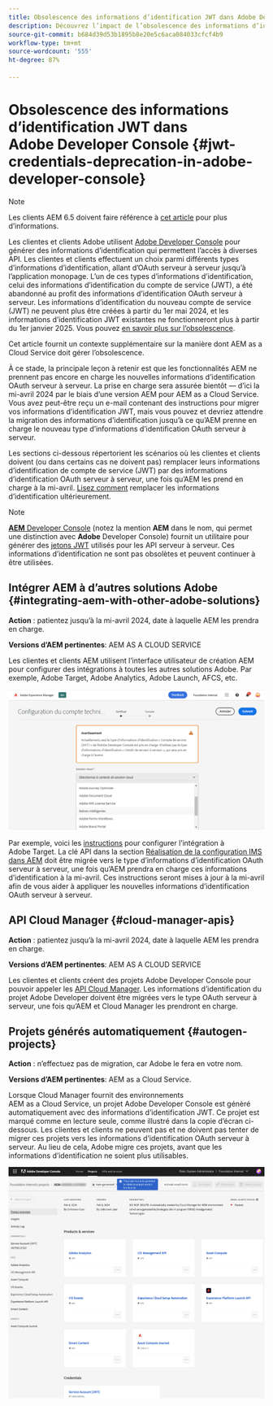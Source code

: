 ```yaml
---
title: Obsolescence des informations d’identification JWT dans Adobe Developer Console
description: Découvrez l’impact de l’obsolescence des informations d’identification JWT dans Adobe Developer Console sur AEM.
source-git-commit: b684d39d53b1895b8e20e5c6aca084033cfcf4b9
workflow-type: tm+mt
source-wordcount: '555'
ht-degree: 87%

---
```



# Obsolescence des informations d’identification JWT dans Adobe Developer Console {#jwt-credentials-deprecation-in-adobe-developer-console}

>[!NOTE]
>
>Les clients AEM 6.5 doivent faire référence à [cet article](https://experienceleague.adobe.com/docs/experience-manager-65/content/security/jwt-credentials-deprecation-in-adobe-developer-console.html) pour plus d’informations.

Les clientes et clients Adobe utilisent [Adobe Developer Console](https://developer.adobe.com/console) pour générer des informations d’identification qui permettent l’accès à diverses API. Les clientes et clients effectuent un choix parmi différents types d’informations d’identification, allant d’OAuth serveur à serveur jusqu’à l’application monopage. L’un de ces types d’informations d’identification, celui des informations d’identification du compte de service (JWT), a été abandonné au profit des informations d’identification OAuth serveur à serveur. Les informations d’identification du nouveau compte de service (JWT) ne peuvent plus être créées à partir du 1er mai 2024, et les informations d’identification JWT existantes ne fonctionneront plus à partir du 1er janvier 2025. Vous pouvez [en savoir plus sur l’obsolescence](https://developer.adobe.com/developer-console/docs/guides/authentication/ServerToServerAuthentication/migration/).

Cet article fournit un contexte supplémentaire sur la manière dont AEM as a Cloud Service doit gérer l’obsolescence.

À ce stade, la principale leçon à retenir est que les fonctionnalités AEM ne prennent pas encore en charge les nouvelles informations d’identification OAuth serveur à serveur. La prise en charge sera assurée bientôt — d’ici la mi-avril 2024 par le biais d’une version AEM pour AEM as a Cloud Service. Vous avez peut-être reçu un e-mail contenant des instructions pour migrer vos informations d’identification JWT, mais vous pouvez et devriez attendre la migration des informations d’identification jusqu’à ce qu’AEM prenne en charge le nouveau type d’informations d’identification OAuth serveur à serveur.

Les sections ci-dessous répertorient les scénarios où les clientes et clients doivent (ou dans certains cas ne doivent pas) remplacer leurs informations d’identification de compte de service (JWT) par des informations d’identification OAuth serveur à serveur, une fois qu’AEM les prend en charge à la mi-avril. [Lisez comment](https://developer.adobe.com/developer-console/docs/guides/authentication/ServerToServerAuthentication/migration/#migration-overview) remplacer les informations d’identification ultérieurement.

>[!NOTE]
>
>[**AEM** Developer Console](/help/implementing/developing/introduction/development-guidelines.md#crxde-lite-and-developer-console) (notez la mention **AEM** dans le nom, qui permet une distinction avec **Adobe** Developer Console) fournit un utilitaire pour générer des [jetons JWT](/help/implementing/developing/introduction/generating-access-tokens-for-server-side-apis.md) utilisés pour les API serveur à serveur. Ces informations d’identification ne sont pas obsolètes et peuvent continuer à être utilisées.


## Intégrer AEM à d’autres solutions Adobe {#integrating-aem-with-other-adobe-solutions}

**Action** : patientez jusqu’à la mi-avril 2024, date à laquelle AEM les prendra en charge.

**Versions d’AEM pertinentes**: AEM AS A CLOUD SERVICE

Les clientes et clients AEM utilisent l’interface utilisateur de création AEM pour configurer des intégrations à toutes les autres solutions Adobe. Par exemple, Adobe Target, Adobe Analytics, Adobe Launch, AFCS, etc.

![Intégrer AEM à d’autres solutions](/help/security/assets/jwt-deprecation.png)

Par exemple, voici les [instructions](https://docs.mktossl.com/docs/experience-manager-cloud-service/content/sites/integrations/integration-adobe-target-ims.html?lang=fr) pour configurer l’intégration à Adobe Target. La clé API dans la section [Réalisation de la configuration IMS dans AEM](https://docs.mktossl.com/docs/experience-manager-cloud-service/content/sites/integrations/integration-adobe-target-ims.html?lang=fr#completing-the-ims-configuration-in-aem) doit être migrée vers le type d’informations d’identification OAuth serveur à serveur, une fois qu’AEM prendra en charge ces informations d’identification à la mi-avril. Ces instructions seront mises à jour à la mi-avril afin de vous aider à appliquer les nouvelles informations d’identification OAuth serveur à serveur.

## API Cloud Manager {#cloud-manager-apis}

**Action** : patientez jusqu’à la mi-avril 2024, date à laquelle AEM les prendra en charge.

**Versions d’AEM pertinentes**: AEM AS A CLOUD SERVICE

Les clientes et clients créent des projets Adobe Developer Console pour pouvoir appeler les [API Cloud Manager](https://developer.adobe.com/experience-cloud/cloud-manager/guides/getting-started/create-api-integration/). Les informations d’identification du projet Adobe Developer doivent être migrées vers le type OAuth serveur à serveur, une fois qu’AEM et Cloud Manager les prendront en charge.

## Projets générés automatiquement {#autogen-projects}

**Action** : n’effectuez pas de migration, car Adobe le fera en votre nom.

**Versions d’AEM pertinentes**: AEM as a Cloud Service.

Lorsque Cloud Manager fournit des environnements AEM as a Cloud Service, un projet Adobe Developer Console est génèré automatiquement avec des informations d’identification JWT. Ce projet est marqué comme en lecture seule, comme illustré dans la copie d’écran ci-dessous. Les clientes et clients ne peuvent pas et ne doivent pas tenter de migrer ces projets vers les informations d’identification OAuth serveur à serveur. Au lieu de cela, Adobe migre ces projets, avant que les informations d’identification ne soient plus utilisables.

![Projets générés automatiquement](/help/security/assets/jwt-deprecation-autogen-projects.png)

